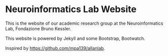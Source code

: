 # Neuroinformatics Lab Website

This is the website of our academic research group at the Neuroinformatics Lab, Fondazione Bruno Kessler.

This website is powered by Jekyll and some Bootstrap, Bootwatch. 


Inspired by https://github.com/mpa139/allanlab.
